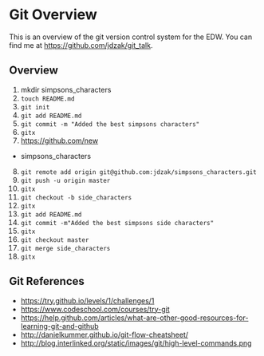 # Git Overview

This is an overview of the git version control system for the EDW. You can find
me at https://github.com/jdzak/git_talk.

## Overview

1. mkdir simpsons_characters
2. `touch README.md`
3. `git init`
4. `git add README.md`
5. `git commit -m "Added the best simpsons characters"`
6. `gitx`
7. https://github.com/new
  * simpsons_characters
8. `git remote add origin git@github.com:jdzak/simpsons_characters.git`
9. `git push -u origin master`
10. `gitx`
11. `git checkout -b side_characters`
12. `gitx`
13. `git add README.md`
14. `git commit -m"Added the best simpsons side characters"`
15. `gitx`
16. `git checkout master`
17. `git merge side_characters`
18. `gitx`

## Git References

* https://try.github.io/levels/1/challenges/1
* https://www.codeschool.com/courses/try-git
* https://help.github.com/articles/what-are-other-good-resources-for-learning-git-and-github
* http://danielkummer.github.io/git-flow-cheatsheet/
* http://blog.interlinked.org/static/images/git/high-level-commands.png